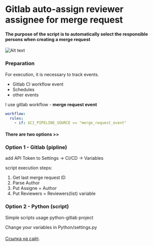 # Gitlab auto-assign reviewer assignee for merge request
#### The purpose of the script is to automatically select the responsible persons when creating a merge request
![Alt text](https://akmalov.com/wp-content/uploads/2022/06/merge.png "New merge request")



### Preparation
For execution, it is necessary to track events.
* Gitlab CI workflow event
* Schedules
* other events

I use gitlab workflow - **merge request event**
```yml
workflow:
  rules:
    - if: $CI_PIPELINE_SOURCE == "merge_request_event"
```


#### There are two options >>

### Option 1 - Gitlab (pipline)
add API Token to Settings -> CI/CD -> Variables

script execution steps:
1. Get last merge request ID
2. Parse Author
3. Put Assigne = Author
4. Put Reviewers = Reviewers(list) variable



### Option 2 - Python (script)
Simple scripts usage python-gitlab project

Change your variables in Python/settings.py


####
[Ссылка на сайт]([http://example.com/](https://akmalov.com/blog/gitlab-auto-assign/)). 
